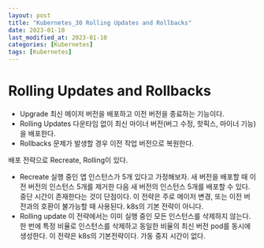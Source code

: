 ```yaml
---
layout: post
title: "Kubernetes_30 Rolling Updates and Rollbacks"
date: 2023-01-10
last_modified_at: 2023-01-10
categories: [Kubernetes]
tags: [Kubernetes]
---
```


# Rolling Updates and Rollbacks

- Upgrade
    최신 메이저 버전을 배포하고 이전 버전을 종료하는 기능이다. 
- Rolling Updates
    다운타임 없이 최신 마이너 버전(버그 수정, 핫픽스, 마이너 기능)을 배포한다.
- Rollbacks
    문제가 발생할 경우 이전 작업 버전으로 복원한다.

배포 전략으로 Recreate, Rolling이 있다. 
- Recreate
  실행 중인 앱 인스턴스가 5개 있다고 가정해보자.
  새 버전을 배포할 때 이전 버전의 인스턴스 5개를 제거한 다음 새 버전의 인스턴스 5개를 배포할 수 있다.
  중단 시간이 존재한다는 것이 단점이다.
  이 전략은 주로 메이저 변경, 또는 이전 버전과의 호환이 불가능할 때 사용된다.
  k8s의 기본 전략이 아니다. 
- Rolling update
  이 전략에서는 이미 실행 중인 모든 인스턴스를 삭제하지 않는다.
  한 번에 특정 비율로 인스턴스를 삭제하고 동일한 비율의 최신 버전 pod를 동시에 생성한다.
  이 전략은 k8s의 기본전략이다.
  가동 중지 시간이 없다.
